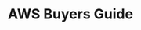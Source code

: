 ---
title: AWS Buyers Guide
year:
description: This site page provides best practices and tactics for buying common AWS IT products and services. For .gov/.mil access only.
external_url: www.community.max.gov/display/Egov/3.+AWS
content_tags:
type: link
filters: acquisition-best-practices
---